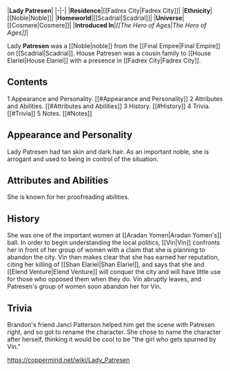 |**Lady Patresen**|
|-|-|
|**Residence**|[[Fadrex City\|Fadrex City]]|
|**Ethnicity**|[[Noble\|Noble]]|
|**Homeworld**|[[Scadrial\|Scadrial]]|
|**Universe**|[[Cosmere\|Cosmere]]|
|**Introduced In**|*[[The Hero of Ages\|The Hero of Ages]]*|

Lady **Patresen** was a [[Noble\|noble]] from the [[Final Empire\|Final Empire]] on [[Scadrial\|Scadrial]]. House Patresen was a cousin family to [[House Elariel\|House Elariel]] with a presence in [[Fadrex City\|Fadrex City]].

## Contents

1 Appearance and Personality. [[#Appearance and Personality]] 
2 Attributes and Abilities. [[#Attributes and Abilities]] 
3 History. [[#History]] 
4 Trivia. [[#Trivia]] 
5 Notes. [[#Notes]] 


## Appearance and Personality
Lady Patresen had tan skin and dark hair. As an important noble, she is arrogant and used to being in control of the situation.

## Attributes and Abilities
She is known for her proofreading abilities.

## History
She was one of the important women at [[Aradan Yomen\|Aradan Yomen's]] ball. In order to begin understanding the local politics, [[Vin\|Vin]] confronts her in front of her group of women with a claim that she is planning to abandon the city. Vin then makes clear that she has earned her reputation, citing her killing of [[Shan Elariel\|Shan Elariel]], and says that she and [[Elend Venture\|Elend Venture]] will conquer the city and will have little use for those who opposed them when they do. Vin abruptly leaves, and Patresen's group of women soon abandon her for Vin.

## Trivia
Brandon's friend Janci Patterson helped him get the scene with Patresen right, and so got to rename the character. She chose to name the character after herself, thinking it would be cool to be "the girl who gets spurned by Vin."


https://coppermind.net/wiki/Lady_Patresen